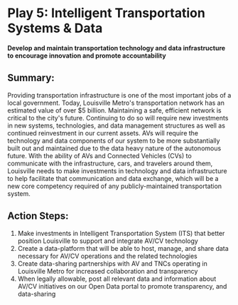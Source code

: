 # Play 5: Intelligent Transportation Systems & Data

**Develop and maintain transportation technology and data infrastructure to encourage innovation and promote accountability**

## Summary:

Providing transportation infrastructure is one of the most important jobs of a local government.  Today, Louisville Metro&#39;s transportation network has an estimated value of over $5 billion.  Maintaining a safe, efficient network is critical to the city&#39;s future.  Continuing to do so will require new investments in new systems, technologies, and data management structures as well as continued reinvestment in our current assets. AVs will require the technology and data components of our system to be more substantially built out and maintained due to the data heavy nature of the autonomous future.  With the ability of AVs and Connected Vehicles (CVs) to communicate with the infrastructure, cars, and travelers around them, Louisville needs to make investments in technology and data infrastructure to help facilitate that communication and data exchange, which will be a new core competency required of any publicly-maintained transportation system.

## Action Steps:

1. Make investments in Intelligent Transportation System (ITS) that better position Louisville to support and integrate AV/CV technology
2. Create a data-platform that will be able to host, manage, and share data necessary for AV/CV operations and the related technologies
3. Create data-sharing partnerships with AV and TNCs operating in Louisville Metro for increased collaboration and transparency
4. When legally allowable, post all relevant data and information about AV/CV initiatives on our Open Data portal to promote transparency, and data-sharing
